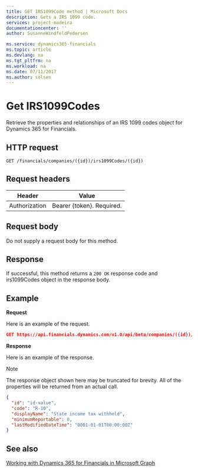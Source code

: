 ```yaml
---
title: GET IRS1099Code method | Microsoft Docs
description: Gets a IRS 1099 code.
services: project-madeira
documentationcenter: ''
author: SusanneWindfeldPedersen

ms.service: dynamics365-financials
ms.topic: article
ms.devlang: na
ms.tgt_pltfrm: na
ms.workload: na
ms.date: 07/11/2017
ms.author: solsen
---
```


# Get IRS1099Codes
Retrieve the properties and relationships of an IRS 1099 codes object for Dynamics 365 for Financials.

## HTTP request

```
GET /financials/companies/({id})/irs1099Codes/({id})
```

## Request headers
|Header|Value|
|------|-----|
|Authorization  |Bearer {token}. Required. |

## Request body
Do not supply a request body for this method.

## Response
If successful, this method returns a ```200 OK``` response code and irs1099Codes object in the response body.

## Example

**Request**

Here is an example of the request.
```json
GET https://api.financials.dynamics.com/v1.0/api/beta/companies/({id})/irs1099Codes/({id})
```

**Response**

Here is an example of the response. 

> [!NOTE]  
>   The response object shown here may be truncated for brevity. All of the properties will be returned from an actual call.

```json
{
  "id": "id-value",
  "code": "R-10",
  "displayName": "State income tax withheld",
  "minimumReportable": 0,
  "lastModifiedDateTime": "0001-01-01T00:00:00Z"
}
```


## See also
[Working with Dynamics 365 for Financials in Microsoft Graph](../resources/dynamics_overview.md) 